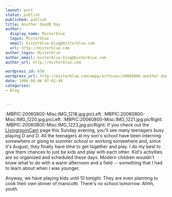 ```yaml
---
layout: post
status: publish
published: publish
title: Another DandD Day
author:
  display_name: Misterblue
  login: Misterblue
  email: misterblue-blog@misterblue.com
  url: http://misterblue.com
author_login: Misterblue
author_email: misterblue-blog@misterblue.com
author_url: http://misterblue.com

wordpress_id: 650
wordpress_url: http://misterblue.com/wwpp/archives/20060806-another-dandd-day
date: 2006-08-06 07:01:48
categories:
- Blog


---
```

:MBPIC:20060800-Misc:IMG_1218.jpg:picLeft: :MBPIC:20060800-Misc:IMG_1220.jpg:picLeft:  :MBPIC:20060800-Misc:IMG_1221.jpg:picRight: :MBPIC:20060800-Misc:IMG_1223.jpg:picRight: If you check out the <a href="http://livingroomcam.us/">LivingroomCam</a> page this Sunday evening, you'll see many teenagers busy playing D and D. All the teenagers at my son's school have been interning somewhere or going to summer school or working somewhere and, since it's August, they finally have time to get together and play. I do my best to give them chances to just be kids and play with each other. Kid's activities are so organized and scheduled these days. Modern children wouldn't know what to do with a warm afternoon and a field -- something that I had to learn about when I was younger.

Anyway, we have playing kids until 10 tonight. They are even planning to cook their own dinner of manicotti. There's no school tomorrow. Ahhh, youth.
